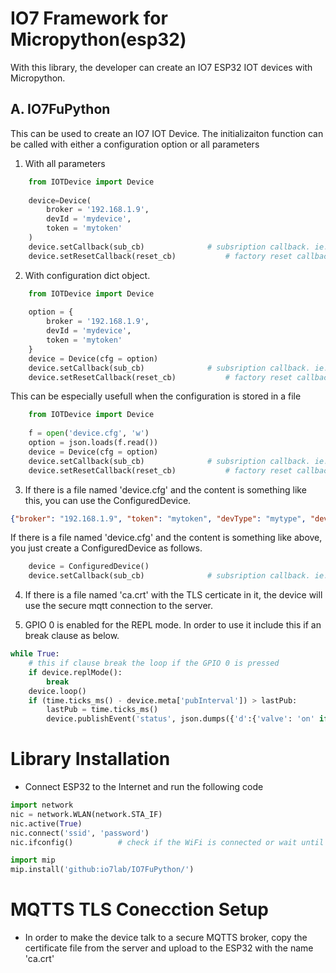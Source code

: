 # IO7 Framework for Micropython(esp32)

With this library, the developer can create an IO7 ESP32 IOT devices with Micropython.

## A. IO7FuPython

This can be used to create an IO7 IOT Device. The initializaiton function can be called with either a configuration option or all parameters
1. With all parameters
```python
    from IOTDevice import Device
    
    device=Device(
        broker = '192.168.1.9',
        devId = 'mydevice',
        token = 'mytoken'
    )
    device.setCallback(sub_cb)				# subsription callback. ie. command handler
    device.setResetCallback(reset_cb)			# factory reset callback. it clears 'device.cfg' file.
```
2. With configuration dict object.
```python
    from IOTDevice import Device
    
    option = {
        broker = '192.168.1.9',
        devId = 'mydevice',
        token = 'mytoken'
    }
    device = Device(cfg = option)
    device.setCallback(sub_cb)				# subsription callback. ie. command handler
    device.setResetCallback(reset_cb)			# factory reset callback. it clears 'device.cfg' file.
```
This can be especially usefull when the configuration is stored in a file
```python
    from IOTDevice import Device
    
    f = open('device.cfg', 'w')
    option = json.loads(f.read())
    device = Device(cfg = option)
    device.setCallback(sub_cb)				# subsription callback. ie. command handler
    device.setResetCallback(reset_cb)			# factory reset callback. it clears 'device.cfg' file.
```
3. If there is a file named 'device.cfg' and the content is something like this, you can use the ConfiguredDevice.
```json
{"broker": "192.168.1.9", "token": "mytoken", "devType": "mytype", "devId": "myid"}
```
If there is a file named 'device.cfg' and the content is something like above, you just create a ConfiguredDevice as follows.
```python
    device = ConfiguredDevice()
    device.setCallback(sub_cb)				# subsription callback. ie. command handler
```
4. If there is a file named 'ca.crt' with the TLS certicate in it, the device will use the secure mqtt connection to the server.

5. GPIO 0 is enabled for the REPL mode. In order to use it include this if an break clause as below.

```python
while True:
    # this if clause break the loop if the GPIO 0 is pressed
    if device.replMode():
        break
    device.loop()
    if (time.ticks_ms() - device.meta['pubInterval']) > lastPub:
        lastPub = time.ticks_ms()
        device.publishEvent('status', json.dumps({'d':{'valve': 'on' if led.value() else 'off'}}))
```

# Library Installation
* Connect ESP32 to the Internet and run the following code
```python
import network
nic = network.WLAN(network.STA_IF)
nic.active(True)
nic.connect('ssid', 'password')
nic.ifconfig()          # check if the WiFi is connected or wait until connected

import mip
mip.install('github:io7lab/IO7FuPython/')
```

# MQTTS TLS Conecction Setup
* In order to make the device talk to a secure MQTTS broker, copy the certificate file from the server and upload to the ESP32 with the name 'ca.crt'
